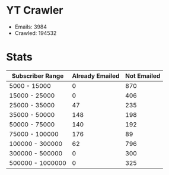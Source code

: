 # YT Crawler
- Emails: 3984
- Crawled: 194532

# Stats
| Subscriber Range  | Already Emailed | Not Emailed |
|-------|-------|-------|
| 5000 - 15000 | 0 | 870 |
| 15000 - 25000 | 0 | 406 |
| 25000 - 35000 | 47 | 235 |
| 35000 - 50000 | 148 | 198 |
| 50000 - 75000 | 140 | 192 |
| 75000 - 100000 | 176 | 89 |
| 100000 - 300000 | 62 | 796 |
| 300000 - 500000 | 0 | 300 |
| 500000 - 1000000 | 0 | 325 |
